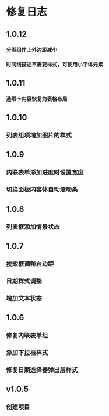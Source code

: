 修复日志
=========

1.0.12
----
#### 分页组件上外边距减小
#### 时间线描述不需要样式，可使用小字体元素

1.0.11
----
#### 选项卡内容恢复为表格布局

1.0.10
----
### 列表组项增加图片的样式

1.0.9
----
### 内联表单添加进度时设置宽度
### 切换面板内容体自动滚动条

1.0.8
----
### 列表框添加情景状态

1.0.7
----
### 搜索框调整右边距
### 日期样式调整
### 增加文本状态

1.0.6
-----
### 修复内联表单组
### 添加下拉框样式
### 修复日期选择器弹出层样式

v1.0.5
-----
### 创建项目
